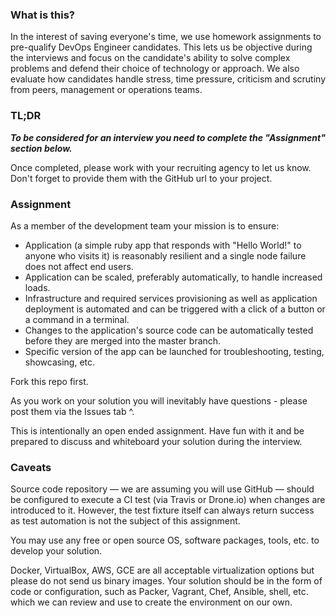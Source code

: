 ### What is this?
In the interest of saving everyone's time, we use homework assignments to pre-qualify DevOps Engineer candidates.  This lets us be objective during the interviews and focus on the candidate's ability to solve complex problems and defend their choice of technology or approach.  We also evaluate how candidates handle stress, time pressure, criticism and scrutiny from peers, management or operations teams.

### TL;DR

***To be considered for an interview you need to complete the "Assignment" section below.***

Once completed, please work with your recruiting agency to let us know.  Don't forget to provide them with the GitHub url to your project.

### Assignment
As a member of the development team your mission is to ensure:

- Application (a simple ruby app that responds with "Hello World!" to anyone who visits it) is reasonably resilient and a single node failure does not affect end users.
- Application can be scaled, preferably automatically, to handle increased loads.
- Infrastructure and required services provisioning as well as application deployment is automated and can be triggered with a click of a button or a command in a terminal. 
- Changes to the application's source code can be automatically tested before they are merged into the master branch.
- Specific version of the app can be launched for troubleshooting, testing, showcasing, etc.

Fork this repo first.

As you work on your solution you will inevitably have questions - please post them via the Issues tab ^.

This is intentionally an open ended assignment.  Have fun with it and be prepared to discuss and whiteboard your solution during the interview.


### Caveats
Source code repository — we are assuming you will use GitHub — should be configured to execute a CI test (via Travis or Drone.io) when changes are introduced to it.  However, the test fixture itself can always return success as test automation is not the subject of this assignment.

You may use any free or open source OS, software packages, tools, etc. to develop your solution.

Docker, VirtualBox, AWS, GCE are all acceptable virtualization options but please do not send us binary images.  Your solution should be in the form of code or configuration, such as Packer, Vagrant, Chef, Ansible, shell, etc. which we can review and use to create the environment on our own.

